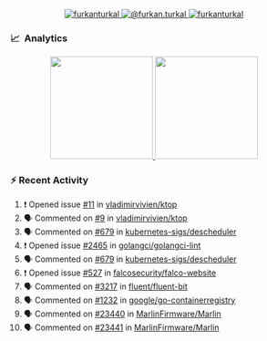 <p align="center">
  <a href="https://linkedin.com/in/furkanturkal" target="blank">
    <img src="https://img.shields.io/badge/linkedin-%230077B5.svg?&style=for-the-badge&logo=linkedin&logoColor=white" alt="furkanturkal" />
  </a>
  <a href="https://medium.com/@furkan.turkal" target="blank">
    <img src="https://img.shields.io/badge/medium-%2312100E.svg?&style=for-the-badge&logo=medium&logoColor=white" alt="@furkan.turkal" />
  </a>
  <a href="https://twitter.com/furkanturkaI" target="blank">
    <img src="https://img.shields.io/badge/Twitter-1DA1F2?style=for-the-badge&logo=twitter&logoColor=white" alt="furkanturkaI" />
  </a>
</p>

### 📈 &nbsp;Analytics

<p align="center">
  <a href="https://coderstats.net/github/#Dentrax">
    <img height="180em" src="https://github-readme-stats-eight-theta.vercel.app/api?username=Dentrax&show_icons=true&theme=algolia&include_all_commits=true&count_private=true&line_height=26"/>
    <img height="180em" src="https://github-readme-stats-eight-theta.vercel.app/api/top-langs/?username=Dentrax&layout=compact&langs_count=8&theme=algolia&line_height=26"/>
  </a>
</p>

### :zap: Recent Activity

<!--START_SECTION:activity-->
1. ❗️ Opened issue [#11](https://github.com/vladimirvivien/ktop/issues/11) in [vladimirvivien/ktop](https://github.com/vladimirvivien/ktop)
2. 🗣 Commented on [#9](https://github.com/vladimirvivien/ktop/issues/9) in [vladimirvivien/ktop](https://github.com/vladimirvivien/ktop)
3. 🗣 Commented on [#679](https://github.com/kubernetes-sigs/descheduler/issues/679) in [kubernetes-sigs/descheduler](https://github.com/kubernetes-sigs/descheduler)
4. ❗️ Opened issue [#2465](https://github.com/golangci/golangci-lint/issues/2465) in [golangci/golangci-lint](https://github.com/golangci/golangci-lint)
5. 🗣 Commented on [#679](https://github.com/kubernetes-sigs/descheduler/issues/679) in [kubernetes-sigs/descheduler](https://github.com/kubernetes-sigs/descheduler)
6. ❗️ Opened issue [#527](https://github.com/falcosecurity/falco-website/issues/527) in [falcosecurity/falco-website](https://github.com/falcosecurity/falco-website)
7. 🗣 Commented on [#3217](https://github.com/fluent/fluent-bit/issues/3217) in [fluent/fluent-bit](https://github.com/fluent/fluent-bit)
8. 🗣 Commented on [#1232](https://github.com/google/go-containerregistry/issues/1232) in [google/go-containerregistry](https://github.com/google/go-containerregistry)
9. 🗣 Commented on [#23440](https://github.com/MarlinFirmware/Marlin/issues/23440) in [MarlinFirmware/Marlin](https://github.com/MarlinFirmware/Marlin)
10. 🗣 Commented on [#23441](https://github.com/MarlinFirmware/Marlin/issues/23441) in [MarlinFirmware/Marlin](https://github.com/MarlinFirmware/Marlin)
<!--END_SECTION:activity-->
